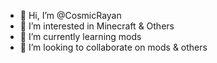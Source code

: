 - 👋 Hi, I’m @CosmicRayan
- 👀 I’m interested in Minecraft & Others
- 🌱 I’m currently learning mods
- 💞️ I’m looking to collaborate on mods & others

<!---
CosmicRayan/CosmicRayan is a ✨ special ✨ repository because its `README.md` (this file) appears on your GitHub profile.
You can click the Preview link to take a look at your changes.
--->
